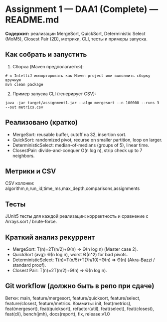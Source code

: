 # Assignment 1 — DAA1 (Complete) — README.md

**Содержит:** реализации MergeSort, QuickSort, Deterministic Select (MoM5), Closest Pair (2D), метрики, CLI, тесты и примеры запуска.

## Как собрать и запустить
1. Сборка (Maven предполагается):
```
# в IntelliJ импортировать как Maven project или выполнить сборку вручную
mvn clean package
```
2. Пример запуска CLI (генерирует CSV):
```
java -jar target/assignment1.jar --algo mergesort --n 100000 --runs 3 --out metrics.csv
```

## Реализовано (кратко)
- MergeSort: reusable buffer, cutoff на 32, insertion sort.
- QuickSort: randomized pivot, recurse on smaller partition, loop on larger.
- DeterministicSelect: median-of-medians (groups of 5), linear time.
- ClosestPair: divide-and-conquer O(n log n), strip check up to 7 neighbors.

## Метрики и CSV
CSV колонки: algorithm,n,run_id,time_ms,max_depth,comparisons,assignments

## Тесты
JUnit5 тесты для каждой реализации: корректность и сравнение с Arrays.sort / brute-force.

## Краткий анализ рекуррент
- MergeSort: T(n)=2T(n/2)+Θ(n) ⇒ Θ(n log n) (Master case 2).
- QuickSort (avg): Θ(n log n), worst Θ(n^2) for bad pivots.
- DeterministicSelect: T(n)=T(n/5)+T(7n/10)+Θ(n) ⇒ Θ(n) (Akra–Bazzi / standard proof).
- Closest Pair: T(n)=2T(n/2)+Θ(n) ⇒ Θ(n log n).

## Git workflow (должно быть в репо при сдаче)
Ветки: main, feature/mergesort, feature/quicksort, feature/select, feature/closest, feature/metrics.
Коммиты: init, feat(metrics), feat(mergesort), feat(quicksort), refactor(util), feat(select), feat(closest), feat(cli), bench(jmh), docs(report), fix, release:v1.0


